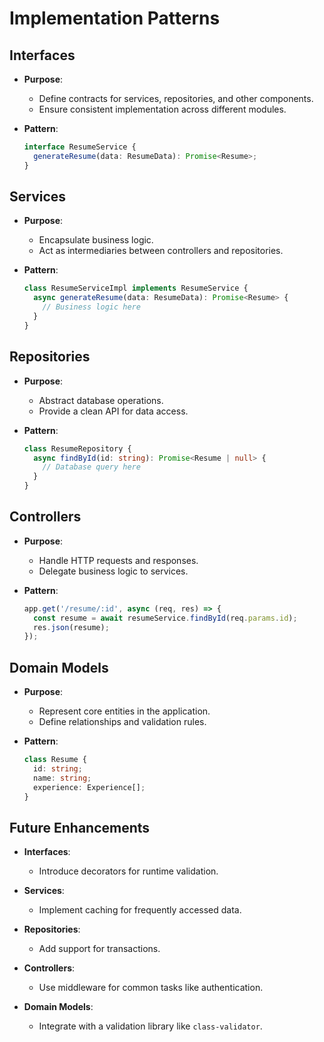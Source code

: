 # Implementation Patterns

## Interfaces

- **Purpose**:
  - Define contracts for services, repositories, and other components.
  - Ensure consistent implementation across different modules.

- **Pattern**:

  ```typescript
  interface ResumeService {
    generateResume(data: ResumeData): Promise<Resume>;
  }
  ```

## Services

- **Purpose**:
  - Encapsulate business logic.
  - Act as intermediaries between controllers and repositories.

- **Pattern**:

  ```typescript
  class ResumeServiceImpl implements ResumeService {
    async generateResume(data: ResumeData): Promise<Resume> {
      // Business logic here
    }
  }
  ```

## Repositories

- **Purpose**:
  - Abstract database operations.
  - Provide a clean API for data access.

- **Pattern**:

  ```typescript
  class ResumeRepository {
    async findById(id: string): Promise<Resume | null> {
      // Database query here
    }
  }
  ```

## Controllers

- **Purpose**:
  - Handle HTTP requests and responses.
  - Delegate business logic to services.

- **Pattern**:

  ```typescript
  app.get('/resume/:id', async (req, res) => {
    const resume = await resumeService.findById(req.params.id);
    res.json(resume);
  });
  ```

## Domain Models

- **Purpose**:
  - Represent core entities in the application.
  - Define relationships and validation rules.

- **Pattern**:

  ```typescript
  class Resume {
    id: string;
    name: string;
    experience: Experience[];
  }
  ```

## Future Enhancements

- **Interfaces**:
  - Introduce decorators for runtime validation.

- **Services**:
  - Implement caching for frequently accessed data.

- **Repositories**:
  - Add support for transactions.

- **Controllers**:
  - Use middleware for common tasks like authentication.

- **Domain Models**:
  - Integrate with a validation library like `class-validator`.
